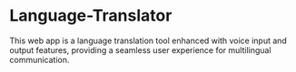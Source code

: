 # Language-Translator
This web app is a language translation tool enhanced with voice input and output features, providing a seamless user experience for multilingual communication.
